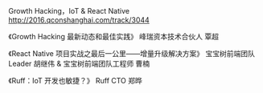 Growth Hacking，IoT & React Native http://2016.qconshanghai.com/track/3044

《Growth Hacking 最新动态和最佳实践》
峰瑞资本技术合伙人 覃超

《React Native 项目实战之最后一公里——增量升级解决方案》
宝宝树前端团队 Leader 胡继伟 & 宝宝树前端团队工程师 曹楠

《Ruff：IoT 开发也敏捷？》
Ruff CTO 郑晔
